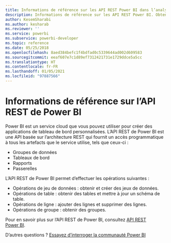 ```yaml
---
title: Informations de référence sur les API REST Power BI dans l’analytique incorporée Power BI pour de meilleurs insights via la BI incorporée
description: Informations de référence sur les API REST Power BI. Obtenez de meilleurs insights BI incorporés avec l’analytique incorporée Power BI.
author: KesemSharabi
ms.author: kesharab
ms.reviewer: ''
ms.service: powerbi
ms.subservice: powerbi-developer
ms.topic: reference
ms.date: 05/25/2018
ms.openlocfilehash: 8aed384befc1f4bdfad0c5339644ad002d609583
ms.sourcegitcommit: eeaf607e7c1d89ef7312421731e1729ddce5a5cc
ms.translationtype: HT
ms.contentlocale: fr-FR
ms.lasthandoff: 01/05/2021
ms.locfileid: "97887566"
---
```

# <a name="power-bi-rest-api-reference"></a>Informations de référence sur l’API REST de Power BI

Power BI est un service cloud que vous pouvez utiliser pour créer des applications de tableau de bord personnalisées. L’API REST de Power BI est une API basée sur l’architecture REST qui fournit un accès programmatique à tous les artefacts que le service utilise, tels que ceux-ci :
* Groupes de données
* Tableaux de bord
* Rapports
* Passerelles

L’API REST de Power BI permet d’effectuer les opérations suivantes :

* Opérations de jeu de données : obtenir et créer des jeux de données.
* Opérations de table : obtenir des tables et mettre à jour un schéma de table.
* Opérations de ligne : ajouter des lignes et supprimer des lignes.
* Opérations de groupe : obtenir des groupes.

Pour en savoir plus sur l’API REST de Power BI, consultez [API REST Power BI](/rest/api/power-bi/).

D’autres questions ? [Essayez d’interroger la communauté Power BI](https://community.powerbi.com/)